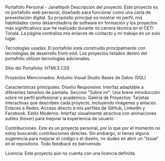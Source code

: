 Portafolio Personal - Janethpsh
Descripción del proyecto: 
Este proyecto es mi portafolio web personal, diseñado para funcionar como una carta de presentación digital. Su propósito principal es mostrar mi perfil, mis habilidades como desarrolladora de software en formación y los proyectos más significativos que he realizado durante mi carrera técnica en el CETI Tonalá. La página centraliza mis enlaces de contacto y mi trabajo en un solo lugar.

Tecnologías usadas: 
El portafolio está construido principalmente con tecnologías de desarrollo front-end. Los proyectos listados dentro del portafolio utilizan tecnologías adicionales.

Sitio del Portafolio:
HTML5
CSS

Proyectos Mencionados:
Arduino
Visual Studio
Bases de Datos (SQL)

Características principales: 
Diseño Responsivo: Interfaz adaptable a diferentes tamaños de pantalla.
Sección "Sobre mí": Una breve introducción sobre mi perfil profesional y académico.
Galería de Proyectos: Tarjetas interactivas que describen cada proyecto, incluyendo imágenes y enlaces.
Enlaces a Redes: Acceso directo a mis perfiles de GitHub, LinkedIn y Facebook.
Estilo Moderno: Interfaz visualmente atractiva con animaciones sutiles (hover) para mejorar la experiencia de usuario.

Contribuciones: 
Este es un proyecto personal, por lo que por el momento no estoy buscando contribuciones directas. Sin embargo, si tienes alguna sugerencia para mejorar el código o el diseño, no dudes en abrir un "Issue" en el repositorio. Todo feedback es bienvenido.

Licencia: 
Este proyecto aún no cuenta con una licencia definida.


